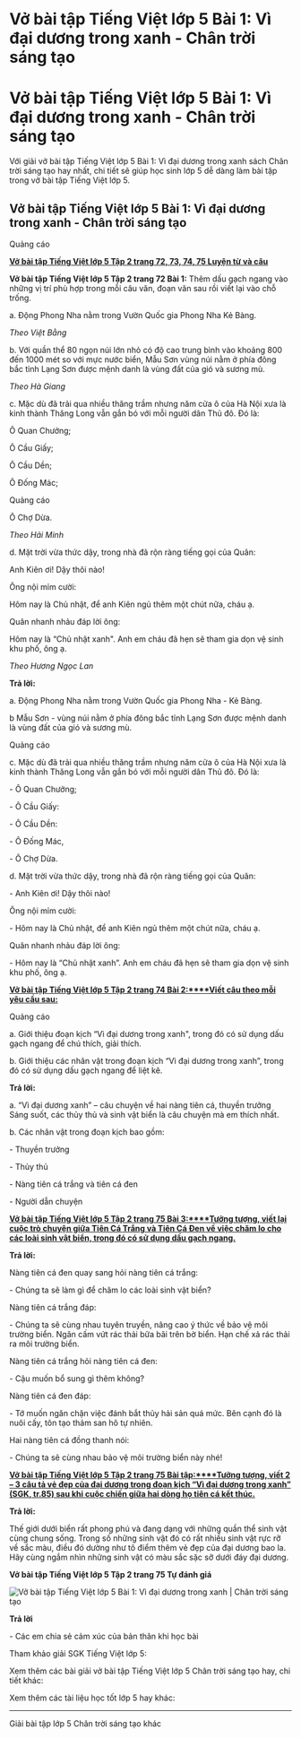 # Vở bài tập Tiếng Việt lớp 5 Bài 1: Vì đại dương trong xanh - Chân trời sáng tạo

# Vở bài tập Tiếng Việt lớp 5 Bài 1: Vì đại dương trong xanh - Chân trời sáng tạo

Với giải vở bài tập Tiếng Việt lớp 5 Bài 1: Vì đại dương trong xanh sách Chân trời sáng tạo hay nhất, chi tiết sẽ giúp học sinh lớp 5 dễ dàng làm bài tập trong vở bài tập Tiếng Việt lớp 5.

## Vở bài tập Tiếng Việt lớp 5 Bài 1: Vì đại dương trong xanh - Chân trời sáng tạo

Quảng cáo

[**Vở bài tập Tiếng Việt lớp 5 Tập 2 trang 72, 73, 74, 75 Luyện từ và câu**](https://vietjack.com/vbt-tieng-viet-5-ct/luyen-tu-va-cau-trang-72-vbt-tieng-viet-5-tap-2.jsp)

**Vở bài tập Tiếng Việt lớp 5 Tập 2 trang 72 Bài 1:** Thêm dấu gạch ngang vào những vị trí phù hợp trong mỗi câu văn, đoạn văn sau rồi viết lại vào chỗ trống.

a. Động Phong Nha nằm trong Vườn Quốc gia Phong Nha Kẻ Bàng. 

_Theo Việt Bằng_

b. Với quần thể 80 ngọn núi lớn nhỏ có độ cao trung bình vào khoảng 800 đến 1000 mét so với mực nước biển, Mẫu Sơn vùng núi nằm ở phía đông bắc tỉnh Lạng Sơn được mệnh danh là vùng đất của gió và sương mù. 

_Theo Hà Giang_

c. Mặc dù đã trải qua nhiều thăng trầm nhưng năm cửa ô của Hà Nội xưa là kinh thành Thăng Long vẫn gắn bó với mỗi người dân Thủ đô. Đó là: 

Ô Quan Chưởng; 

Ô Cầu Giấy; 

Ô Cầu Dền; 

Ô Đống Mác; 

Quảng cáo

Ô Chợ Dừa. 

_Theo Hải Minh_

d. Mặt trời vừa thức dậy, trong nhà đã rộn ràng tiếng gọi của Quân: 

Anh Kiên ơi! Dậy thôi nào! 

Ông nội mỉm cười: 

Hôm nay là Chủ nhật, để anh Kiên ngủ thêm một chút nữa, cháu ạ. 

Quân nhanh nhảu đáp lời ông: 

Hôm nay là “Chủ nhật xanh". Anh em cháu đã hẹn sẽ tham gia dọn vệ sinh khu phố, ông ạ. 

_Theo Hương Ngọc Lan_

**Trả lời:**

a. Động Phong Nha nằm trong Vườn Quốc gia Phong Nha - Kẻ Bàng.

b Mẫu Sơn - vùng núi nằm ở phía đông bắc tỉnh Lạng Sơn được mệnh danh là vùng đất của gió và sương mù.

Quảng cáo

c. Mặc dù đã trải qua nhiều thăng trầm nhưng năm cửa ô của Hà Nội xưa là kinh thành Thăng Long vẫn gắn bó với mỗi người dân Thủ đô. Đó là:

\- Ô Quan Chưởng;

\- Ô Cầu Giấy:

\- Ô Cầu Dền:

\- Ô Đống Mác,

\- Ô Chợ Dừa.

d. Mặt trời vừa thức dậy, trong nhà đã rộn ràng tiếng gọi của Quân:

\- Anh Kiên ơi! Dậy thôi nào!

Ông nội mỉm cười:

\- Hôm nay là Chủ nhật, để anh Kiên ngủ thêm một chút nữa, cháu ạ. 

Quân nhanh nhảu đáp lời ông:

\- Hôm nay là “Chủ nhật xanh”. Anh em cháu đã hẹn sẽ tham gia dọn vệ sinh khu phố, ông ạ.

[**Vở bài tập Tiếng Việt lớp 5 Tập 2 trang 74 Bài 2:****Viết câu theo mỗi yêu cầu sau:**](https://vietjack.com/vbt-tieng-viet-5-ct/viet-cau-theo-moi-yeu-cau-sau-vm.jsp)

Quảng cáo

a. Giới thiệu đoạn kịch “Vì đại dương trong xanh", trong đó có sử dụng dấu gạch ngang để chú thích, giải thích. 

b. Giới thiệu các nhân vật trong đoạn kịch “Vì đại dương trong xanh”, trong đó có sử dụng dấu gạch ngang để liệt kê.

**Trả lời:**

a. “Vì đại dương xanh” – câu chuyện về hai nàng tiên cá, thuyền trưởng Sáng suốt, các thủy thủ và sinh vật biển là câu chuyện mà em thích nhất.

b. Các nhân vật trong đoạn kịch bao gồm:

\- Thuyền trưởng 

\- Thủy thủ 

\- Nàng tiên cá trắng và tiên cá đen

\- Người dẫn chuyện

[**Vở bài tập Tiếng Việt lớp 5 Tập 2 trang 75 Bài 3:****Tưởng tượng, viết lại cuộc trò chuyện giữa Tiên Cá Trắng và Tiên Cá Đen về việc chăm lo cho các loài sinh vật biển, trong đó có sử dụng dấu gạch ngang.**](https://vietjack.com/vbt-tieng-viet-5-ct/tuong-tuong-viet-lai-cuoc-tro-chuyen-giua-tien-ca-trang-va-vm.jsp)

**Trả lời:**

Nàng tiên cá đen quay sang hỏi nàng tiên cá trắng:

\- Chúng ta sẽ làm gì để chăm lo các loài sinh vật biển? 

Nàng tiên cá trắng đáp:

\- Chúng ta sẽ cùng nhau tuyên truyền, nâng cao ý thức về bảo vệ môi trường biển. Ngăn cấm vứt rác thải bữa bãi trên bờ biển. Hạn chế xả rác thải ra môi trường biển.

Nàng tiên cá trắng hỏi nàng tiên cá đen:

\- Cậu muốn bổ sung gì thêm không?

Nàng tiên cá đen đáp: 

\- Tớ muốn ngăn chặn việc đánh bắt thủy hải sản quá mức. Bên cạnh đó là nuôi cấy, tôn tạo thảm san hô tự nhiên. 

Hai nàng tiên cá đồng thanh nói:

\- Chúng ta sẽ cùng nhau bảo vệ môi trường biển này nhé!

[**Vở bài tập Tiếng Việt lớp 5 Tập 2 trang 75 Bài tập:****Tưởng tượng, viết 2 – 3 câu tả vẻ đẹp của đại dương trong đoạn kịch “Vì đại dương trong xanh” (SGK, tr.85) sau khi cuộc chiến giữa hai dòng họ tiên cá kết thúc.**](https://vietjack.com/vbt-tieng-viet-5-ct/tuong-tuong-viet-2-3-cau-ta-ve-dep-cua-dai-duong-trong-doan-vm.jsp)

**Trả lời:**

Thế giới dưới biển rất phong phú và đang dạng với những quần thể sinh vật cùng chung sống. Trong số những sinh vật đó có rất nhiều sinh vật rực rỡ về sắc màu, điều đó dường như tô điểm thêm vẻ đẹp của đại dương bao la. Hãy cùng ngắm nhìn những sinh vật có màu sắc sặc sỡ dưới đáy đại dương.

**Vở bài tập Tiếng Việt lớp 5 Tập 2 trang 75 Tự đánh giá**

![Vở bài tập Tiếng Việt lớp 5 Bài 1: Vì đại dương trong xanh | Chân trời sáng tạo](https://vietjack.com/vbt-tieng-viet-5-ct/images/bai-1-vi-dai-duong-xanh-236788.PNG)

**Trả lời**

\- Các em chia sẻ cảm xúc của bản thân khi học bài 

Tham khảo giải SGK Tiếng Việt lớp 5:

Xem thêm các bài giải vở bài tập Tiếng Việt lớp 5 Chân trời sáng tạo hay, chi tiết khác:

Xem thêm các tài liệu học tốt lớp 5 hay khác:

* * *

Giải bài tập lớp 5 Chân trời sáng tạo khác
